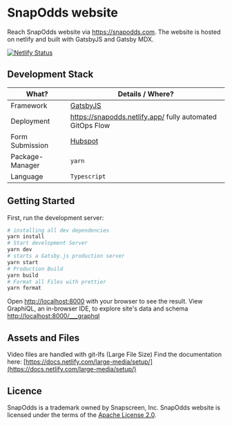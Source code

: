 # SnapOdds website

Reach SnapOdds website via https://snapodds.com.
The website is hosted on netlify and built with GatsbyJS and Gatsby MDX.

[![Netlify Status](https://api.netlify.com/api/v1/badges/ee345116-dce6-4643-bc59-8c514b5a6ce1/deploy-status)](https://app.netlify.com/sites/snapodds/deploys)

## Development Stack

| What?           | Details / Where?                                          |
| --------------- | --------------------------------------------------------- |
| Framework       | [GatsbyJS](https://www.gatsbyjs.com/)                     |
| Deployment      | https://snapodds.netlify.app/ fully automated GitOps Flow |
| Form Submission | [Hubspot](https://hubspot.com/)                           |
| Package-Manager | `yarn`                                                    |
| Language        | `Typescript`                                              |

## Getting Started

First, run the development server:

```bash
# installing all dev dependencies
yarn install
# Start development Server
yarn dev
# starts a Gatsby.js production server
yarn start
# Production Build
yarn build
# Format all Files with prettier
yarn format

```

Open [http://localhost:8000](http://localhost:8000) with your browser to see the result.
View GraphiQL, an in-browser IDE, to explore site's data and schema [http://localhost:8000/\_\_\_graphql](http://localhost:8000/___graphql)

## Assets and Files

Video files are handled with git-lfs (Large File Size)
Find the documentation here: [https://docs.netlify.com/large-media/setup/](https://docs.netlify.com/large-media/setup/)

## Licence

SnapOdds is a trademark owned by Snapscreen, Inc.
SnapOdds website is licensed under the terms of the [Apache License 2.0](LICENSE).
